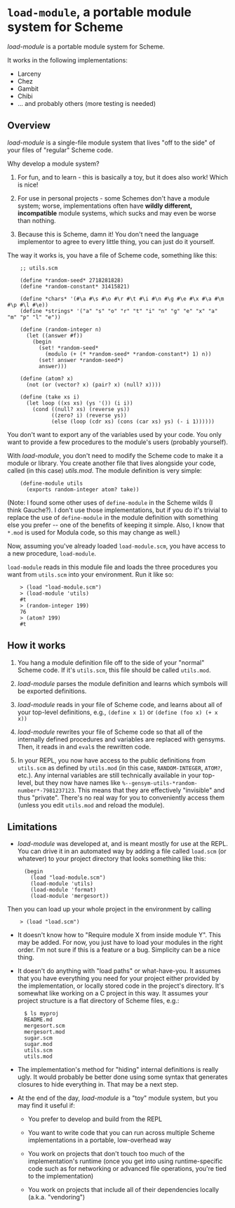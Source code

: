 # `load-module`, a portable module system for Scheme

*load-module* is a portable module system for Scheme.

It works in the following implementations:

+ Larceny
+ Chez
+ Gambit
+ Chibi
+ ... and probably others (more testing is needed)

## Overview

*load-module* is a single-file module system that lives "off to the side" of your files of "regular" Scheme code.

Why develop a module system?

1. For fun, and to learn - this is basically a toy, but it does also work!  Which is nice!

2. For use in personal projects - some Schemes don't have a module system; worse, implementations often have **wildly different, incompatible** module systems, which sucks and may even be worse than nothing.

3. Because this is Scheme, damn it!  You don't need the language implementor to agree to every little thing, you can just do it yourself.

The way it works is, you have a file of Scheme code, something like this:

        ;; utils.scm

        (define *random-seed* 2718281828)
        (define *random-constant* 31415821)

        (define *chars* '(#\a #\s #\o #\r #\t #\i #\n #\g #\e #\x #\a #\m #\p #\l #\e))
        (define *strings* '("a" "s" "o" "r" "t" "i" "n" "g" "e" "x" "a" "m" "p" "l" "e"))

        (define (random-integer n)
          (let ((answer #f))
            (begin
              (set! *random-seed*
                (modulo (+ (* *random-seed* *random-constant*) 1) n))
              (set! answer *random-seed*)
              answer)))

        (define (atom? x)
          (not (or (vector? x) (pair? x) (null? x))))

        (define (take xs i)
          (let loop ((xs xs) (ys '()) (i i))
            (cond ((null? xs) (reverse ys))
                  ((zero? i) (reverse ys))
                  (else (loop (cdr xs) (cons (car xs) ys) (- i 1))))))


You don't want to export any of the variables used by your code.  You only want to provide a few procedures to the module's users (probably yourself).

With *load-module*, you don't need to modify the Scheme code to make it a module or library.  You create another file that lives alongside your code, called (in this case) *utils.mod*.  The module definition is very simple:

        (define-module utils
          (exports random-integer atom? take))

(Note: I found some other uses of `define-module` in the Scheme wilds (I think Gauche?).  I don't use those implementations, but if you do it's trivial to replace the use of `define-module` in the module definition with something else you prefer -- one of the benefits of keeping it simple.  Also, I know that `*.mod` is used for Modula code, so this may change as well.)

Now, assuming you've already loaded `load-module.scm`, you have access to a new procedure, `load-module`.

`load-module` reads in this module file and loads the three procedures you want from `utils.scm` into your environment.  Run it like so:

        > (load "load-module.scm")
        > (load-module 'utils)
        #t
        > (random-integer 199)
        76
        > (atom? 199)
        #t

## How it works

1. You hang a module definition file off to the side of your "normal"
   Scheme code.  If it's `utils.scm`, this file should be called
   `utils.mod`.

2. *load-module* parses the module definition and learns which symbols will
   be exported definitions.

3. *load-module* reads in your file of Scheme code, and learns about all of
   your top-level definitions, e.g., `(define x 1)` or `(define (foo
   x) (+ x x))`

4. *load-module* rewrites your file of Scheme code so that all of the
   internally defined procedures and variables are replaced with
   gensyms.  Then, it reads in and `eval`s the rewritten code.

5. In your REPL, you now have access to the public definitions from
   `utils.scm` as defined by `utils.mod` (in this case,
   `RANDOM-INTEGER`, `ATOM?`, etc.).  Any internal variables are still
   technically available in your top-level, but they now have names
   like `%--gensym-utils-*random-number*-7981237123`.  This means that
   they are effectively "invisible" and thus "private".  There's no
   real way for you to conveniently access them (unless you edit
   `utils.mod` and reload the module).

## Limitations

- *load-module* was developed at, and is meant mostly for use at the
  REPL.  You can drive it in an automated way by adding a file called
  `load.scm` (or whatever) to your project directory that looks
  something like this:

        (begin 
          (load "load-module.scm")
          (load-module 'utils)
          (load-module 'format)
          (load-module 'mergesort))

Then you can load up your whole project in the environment by calling

        > (load "load.scm")

- It doesn't know how to "Require module X from inside module Y".
  This may be added.  For now, you just have to load your modules in
  the right order.  I'm not sure if this is a feature or a bug.
  Simplicity can be a nice thing.

- It doesn't do anything with "load paths" or what-have-you.  It
  assumes that you have everything you need for your project either
  provided by the implementation, or locally stored code in the
  project's directory. It's somewhat like working on a C project in
  this way.  It assumes your project structure is a flat directory of
  Scheme files, e.g.:

        $ ls myproj
        README.md
        mergesort.scm
        mergesort.mod
        sugar.scm
        sugar.mod
        utils.scm
        utils.mod

- The implementation's method for "hiding" internal definitions is
  really ugly.  It would probably be better done using some syntax
  that generates closures to hide everything in.  That may be a next
  step.

- At the end of the day, *load-module* is a "toy" module system, but
  you may find it useful if:

    - You prefer to develop and build from the REPL

    - You want to write code that you can run across multiple Scheme
      implementations in a portable, low-overhead way

    - You work on projects that don't touch too much of the
      implementation's runtime (once you get into using runtime-specific
      code such as for networking or advanced file operations, you're tied
      to the implementation)

    - You work on projects that include all of their dependencies locally
      (a.k.a. "vendoring")
